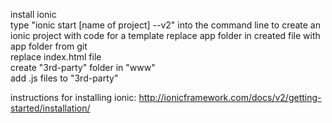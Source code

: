 install ionic  
type "ionic start [name of project] --v2" into the command line to create an ionic project with code for a template
replace app folder in created file with app folder from git  
replace index.html file  
create "3rd-party" folder in "www"  
add .js files to "3rd-party"  
  
instructions for installing ionic: http://ionicframework.com/docs/v2/getting-started/installation/
